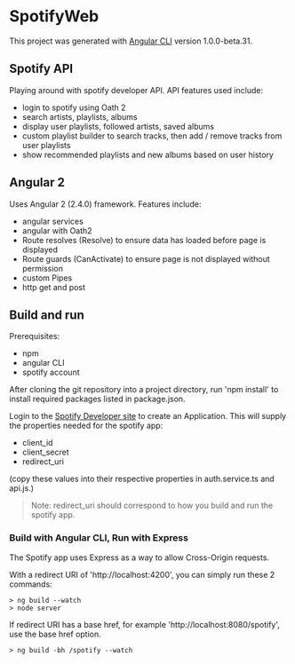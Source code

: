 # SpotifyWeb

This project was generated with [Angular CLI](https://github.com/angular/angular-cli) version 1.0.0-beta.31.

## Spotify API

Playing around with spotify developer API.  API features used include:

* login to spotify using Oath 2
* search artists, playlists, albums
* display user playlists, followed artists, saved albums
* custom playlist builder to search tracks, then add / remove tracks from user playlists
* show recommended playlists and new albums based on user history

## Angular 2

Uses Angular 2 (2.4.0) framework.  Features include:

* angular services
* angular with Oath2
* Route resolves (Resolve) to ensure data has loaded before page is displayed
* Route guards (CanActivate) to ensure page is not displayed without permission
* custom Pipes
* http get and post

## Build and run

Prerequisites:

* npm
* angular CLI
* spotify account

After cloning the git repository into a project directory, run 'npm install' to install required packages listed in package.json.

Login to the [Spotify Developer site](https://developer.spotify.com) to create an Application.  This will supply the properties 
needed for the spotify app:

* client_id
* client_secret
* redirect_uri

(copy these values into their respective properties in auth.service.ts and api.js.)

> Note: redirect_uri should correspond to how you build and run the spotify app.

### Build with Angular CLI, Run with Express

The Spotify app uses Express as a way to allow Cross-Origin requests.

With a redirect URI of 'http://localhost:4200', you can simply run these 2 commands:

```
> ng build --watch  
> node server
```

If redirect URI has a base href, for example 'http://localhost:8080/spotify', use the base href option.
```
> ng build -bh /spotify --watch